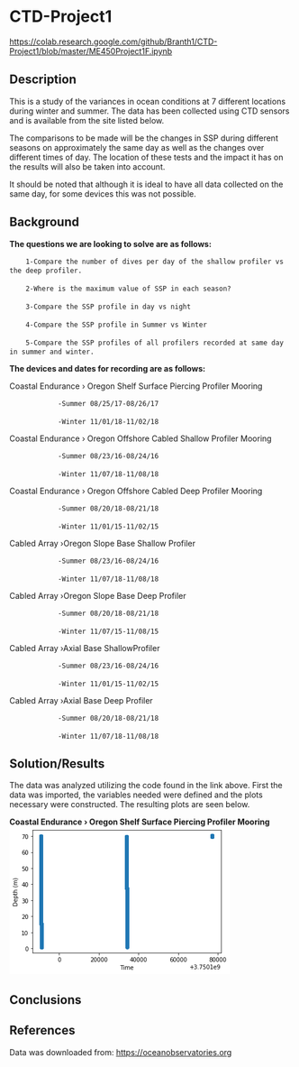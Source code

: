 # CTD-Project1
https://colab.research.google.com/github/Branth1/CTD-Project1/blob/master/ME450Project1F.ipynb
## Description

This is a study of the variances in ocean conditions at 7 different locations during winter and summer. The data has been collected using CTD sensors and is available from the site listed below.

The comparisons to be made will be the changes in SSP during different seasons on approximately the same day as well as the changes over different times of day. The location of these tests and the impact it has on the results will also be taken into account.

It should be noted that although it is ideal to have all data collected on the same day, for some devices this was not possible.

## Background

**The questions we are looking to solve are as follows:**

        1-Compare the number of dives per day of the shallow profiler vs the deep profiler.

        2-Where is the maximum value of SSP in each season?

        3-Compare the SSP profile in day vs night

        4-Compare the SSP profile in Summer vs Winter

        5-Compare the SSP profiles of all profilers recorded at same day in summer and winter.

**The devices and dates for recording are as follows:**

Coastal Endurance › Oregon Shelf Surface Piercing Profiler Mooring

                -Summer 08/25/17-08/26/17

                -Winter 11/01/18-11/02/18

Coastal Endurance › Oregon Offshore Cabled Shallow Profiler Mooring

                -Summer 08/23/16-08/24/16

                -Winter 11/07/18-11/08/18

Coastal Endurance › Oregon Offshore Cabled Deep Profiler Mooring

                -Summer 08/20/18-08/21/18

                -Winter 11/01/15-11/02/15

Cabled Array ›Oregon Slope Base Shallow Profiler

                -Summer 08/23/16-08/24/16

                -Winter 11/07/18-11/08/18

Cabled Array ›Oregon Slope Base Deep Profiler

                -Summer 08/20/18-08/21/18

                -Winter 11/07/15-11/08/15

Cabled Array ›Axial Base ShallowProfiler

                -Summer 08/23/16-08/24/16

                -Winter 11/01/15-11/02/15

Cabled Array ›Axial Base Deep Profiler

                -Summer 08/20/18-08/21/18

                -Winter 11/07/18-11/08/18

## Solution/Results

The data was analyzed utilizing the code found in the link above. First the data was imported, the variables needed were defined and the plots necessary were constructed. The resulting plots are seen below.

**Coastal Endurance › Oregon Shelf Surface Piercing Profiler Mooring**
![Winter Time VS Depth](https://raw.githubusercontent.com/Branth1/CTD-Project1/Winter/Winter/DF1_Winter_timeVSdepth.png)


## Conclusions

## References

Data was downloaded from:
https://oceanobservatories.org
